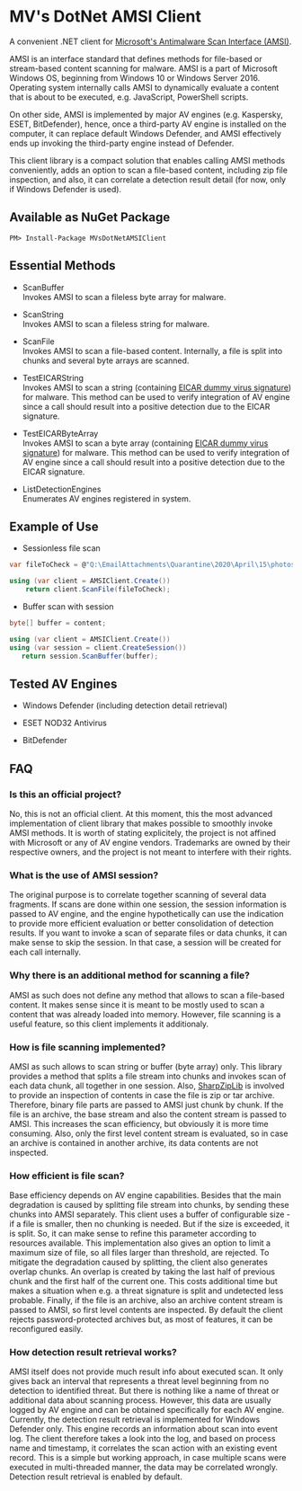 # MV's DotNet AMSI Client
A convenient .NET client for [Microsoft's Antimalware Scan Interface (AMSI)](https://docs.microsoft.com/en-us/windows/win32/amsi/antimalware-scan-interface-portal). 
 
AMSI is an interface standard that defines methods for file-based or stream-based content scanning for malware. AMSI is a part of Microsoft Windows OS, beginning from Windows 10 or Windows Server 2016. Operating system internally calls AMSI to dynamically evaluate a content that is about to be executed, e.g. JavaScript, PowerShell scripts.  

On other side, AMSI is implemented by major AV engines (e.g. Kaspersky, ESET, BitDefender), hence, once a third-party AV engine is installed on the computer, it can replace default Windows Defender, and AMSI effectively ends up invoking the third-party engine instead of Defender.  

This client library is a compact solution that enables calling AMSI methods conveniently, adds an option to scan a file-based content, including zip file inspection, and also, it can correlate a detection result detail (for now, only if Windows Defender is used).    

## Available as NuGet Package

```
PM> Install-Package MVsDotNetAMSIClient
```

## Essential Methods

* ScanBuffer  
Invokes AMSI to scan a fileless byte array for malware.  

* ScanString  
Invokes AMSI to scan a fileless string for malware.  

* ScanFile  
Invokes AMSI to scan a file-based content. Internally, a file is split into chunks and several byte arrays are scanned.  

* TestEICARString  
Invokes AMSI to scan a string (containing [EICAR dummy virus signature](https://www.eicar.org/?page_id=3950)) for malware. This method can be used to verify integration of AV engine since a call should result into a positive detection due to the EICAR signature.  

* TestEICARByteArray  
Invokes AMSI to scan a byte array (containing [EICAR dummy virus signature](https://www.eicar.org/?page_id=3950)) for malware. This method can be used to verify integration of AV engine since a call should result into a positive detection due to the EICAR signature.  

* ListDetectionEngines  
Enumerates AV engines registered in system.


## Example of Use

* Sessionless file scan

```csharp
var fileToCheck = @"Q:\EmailAttachments\Quarantine\2020\April\15\photos.zip";

using (var client = AMSIClient.Create())
    return client.ScanFile(fileToCheck);
```
* Buffer scan with session

```csharp
byte[] buffer = content;

using (var client = AMSIClient.Create())
using (var session = client.CreateSession())
   return session.ScanBuffer(buffer);
```

## Tested AV Engines



* Windows Defender (including detection detail retrieval)

* ESET NOD32 Antivirus

* BitDefender


## FAQ

### Is this an official project?
No, this is not an official client. At this moment, this the most advanced implementation of client library that makes possible to smoothly invoke AMSI methods. It is worth of stating explicitely, the project is not affined with Microsoft or any of AV engine vendors. Trademarks are owned by their respective owners, and the project is not meant to interfere with their rights.  

### What is the use of AMSI session?
The original purpose is to correlate together scanning of several data fragments. If scans are done within one session, the session information is passed to AV engine, and the engine hypothetically can use the indication to provide more efficient evaluation or better consolidation of detection results. If you want to invoke a scan of separate files or data chunks, it can make sense to skip the session. In that case, a session will be created for each call internally. 

### Why there is an additional method for scanning a file?  
AMSI as such does not define any method that allows to scan a file-based content. It makes sense since it is meant to be mostly used to scan a content that was already loaded into memory. However, file scanning is a useful feature, so this client implements it additionaly. 

### How is file scanning implemented?
AMSI as such allows to scan string or buffer (byte array) only. This library provides a method that splits a file stream into chunks and invokes scan of each data chunk, all together in one session. Also, [SharpZipLib](https://github.com/icsharpcode/SharpZipLib) is involved to provide an inspection of contents in case the file is zip or tar archive. Therefore, binary file parts are passed to AMSI just chunk by chunk. If the file is an archive, the base stream and also the content stream is passed to AMSI. This increases the scan efficiency, but obviously it is more time consuming. Also, only the first level content stream is evaluated, so in case an archive is contained in another archive, its data contents are not inspected. 

### How efficient is file scan?
Base efficiency depends on AV engine capabilities. Besides that the main degradation is caused by splitting file stream into chunks, by sending these chunks into AMSI separately. This client uses a buffer of configurable size - if a file is smaller, then no chunking is needed. But if the size is exceeded, it is split. So, it can make sense to refine this parameter according to resources available. This implementation also gives an option to limit a maximum size of file, so all files larger than threshold, are rejected. To mitigate the degradation caused by splitting, the client also generates overlap chunks. An overlap is created by taking the last half of previous chunk and the first half of the current one. This costs additional time but makes a situation when e.g. a threat signature is split and undetected less probable. Finally, if the file is an archive, also an archive content stream is passed to AMSI, so first level contents are inspected. By default the client rejects password-protected archives but, as most of features, it can be reconfigured easily.  

### How detection result retrieval works?
AMSI itself does not provide much result info about executed scan. It only gives back an interval that represents a threat level beginning from no detection to identified threat. But there is nothing like a name of threat or additional data about scanning process. However, this data are usually logged by AV engine and can be obtained specifically for each AV engine.  
Currently, the detection result retrieval is implemented for Windows Defender only. This engine records an information about scan into event log. The client therefore takes a look into the log, and based on process name and timestamp, it correlates the scan action with an existing event record. This is a simple but working approach, in case multiple scans were executed in multi-threaded manner, the data may be correlated wrongly. Detection result retrieval is enabled by default.  
